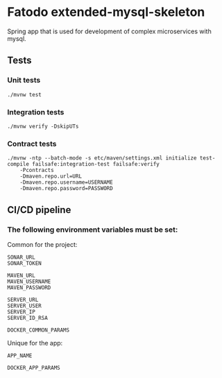 # Fatodo extended-mysql-skeleton

Spring app that is used for development of complex microservices with mysql.

## Tests

### Unit tests

```
./mvnw test
```

### Integration tests

```
./mvnw verify -DskipUTs
```

### Contract tests

```
./mvnw -ntp --batch-mode -s etc/maven/settings.xml initialize test-compile failsafe:integration-test failsafe:verify 
    -Pcontracts
    -Dmaven.repo.url=URL
    -Dmaven.repo.username=USERNAME
    -Dmaven.repo.password=PASSWORD
```

## CI/CD pipeline

### The following environment variables must be set:

Common for the project:

```
SONAR_URL
SONAR_TOKEN

MAVEN_URL
MAVEN_USERNAME
MAVEN_PASSWORD

SERVER_URL
SERVER_USER
SERVER_IP
SERVER_ID_RSA

DOCKER_COMMON_PARAMS
```

Unique for the app:

```
APP_NAME

DOCKER_APP_PARAMS
```
